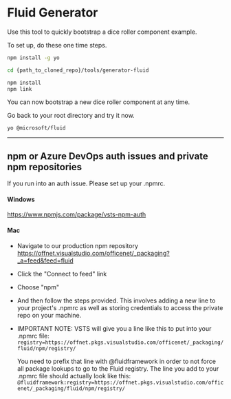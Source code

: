# Fluid Generator

Use this tool to quickly bootstrap a dice roller component example.

To set up, do these one time steps.
````bash
npm install -g yo

cd {path_to_cloned_repo}/tools/generator-fluid

npm install
npm link
````


You can now bootstrap a new dice roller component at any time. 

Go back to your root directory and try it now.
````bash
yo @microsoft/fluid
````
---

## npm or Azure DevOps auth issues and private npm repositories

If you run into an auth issue. Please set up your .npmrc.

#### Windows
https://www.npmjs.com/package/vsts-npm-auth

#### Mac

* Navigate to our production npm repository https://offnet.visualstudio.com/officenet/_packaging?_a=feed&feed=fluid
* Click the "Connect to feed" link
* Choose "npm"
* And then follow the steps provided. This involves adding a new line to your project's .npmrc as well as storing credentials to access the private repo on your machine.
* IMPORTANT NOTE: VSTS will give you a line like this to put into your .npmrc file:
  `registry=https://offnet.pkgs.visualstudio.com/officenet/_packaging/fluid/npm/registry/`
  
  You need to prefix that line with @fluidframework in order to not force all package lookups to go to the Fluid registry. The line you add to your .npmrc file should actually look like this:
  `@fluidframework:registry=https://offnet.pkgs.visualstudio.com/officenet/_packaging/fluid/npm/registry/`
